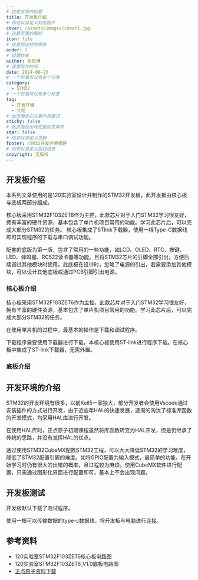 ```yaml
---
# 这是文章的标题
title: 开发板介绍
# 你可以自定义封面图片
cover: /assets/images/cover1.jpg
# 这是页面的图标
icon: file
# 这是侧边栏的顺序
order: 1
# 设置作者
author: 张凯博
# 设置写作时间
date: 2024-06-26
# 一个页面可以有多个分类
category:
  - STM32
# 一个页面可以有多个标签
tag:
  - 开发环境
  - 介绍
# 此页面会在文章列表置顶
sticky: false
# 此页面会出现在星标文章中
star: false
# 你可以自定义页脚
footer: STM32开发环境搭建
# 你可以自定义版权信息
copyright: 无版权
---
```


## 开发板介绍
本系列文章使用的是120实验室设计并制作的STM32开发板，此开发板由核心板与底板两部分组成。

核心板采用STM32F103ZET6作为主控，此款芯片对于入门STM32学习很友好，拥有丰富的硬件资源，基本包含了单片机项目常用的功能。学习此芯片后，可以完成大部分STM32的任务。
核心板集成了STlink下载器，使用一根Type-C数据线即可实现程序的下载与串口调试功能。

配套的底版为第一版，包含了常用的一些功能，如LCD、OLED、RTC、按键、LED、蜂鸣器、RC522读卡器等功能。且将STM32芯片的引脚全部引出，方便后续调试其他模块时使用。此底板在设计时，忽略了电源的引出，若需要添加其他模块，可以设计其他底板或通过PCB引脚引出电源。

### 核心板介绍
核心板采用STM32F103ZET6作为主控，此款芯片对于入门STM32学习很友好，拥有丰富的硬件资源，基本包含了单片机项目常用的功能。学习此芯片后，可以完成大部分STM32的任务。

在使用单片机的过程中，最基本的操作是下载和调试程序。

下载程序需要使用下载器进行下载，本核心板使用ST-link进行程序下载。在核心板中集成了ST-link下载器，无需外置。

### 底板介绍

## 开发环境的介绍
STM32的开发环境有很多，以前Keil5一家独大，部分开发者会使用Vscode通过安装插件的方式进行开发，由于近些年HAL的快速发展，逐渐的淘汰了标准库函数的开发模式，均采用HAL库进行开发。

在使用HAL库时，正点原子初期课程虽然将库函数转变为HAL开发，但是仍继承了传统的思路，并没有发挥HAL的优点。

通过使用STM32CubeMX配置STM32工程，可以大大降低STM32的学习难度，降低了STM32配置引脚的难度。如将GPIO配置为输入模式，最简单的功能，在开始学习时仍有很大的出错的概率，且过程较为麻烦。使用CubeMX软件进行配置，只需通过图形化界面进行配置即可，基本上不会出现问题。

## 开发板测试
开发板默认下载了测试程序。

使用一根可以传输数据的type-c数据线，将开发板与电脑进行连接。

## 参考资料
* 120实验室STM32F103ZET6核心板电路图
* 120实验室STM32F103ZET6_V1.0底板电路图
* [正点原子资料下载](http://47.111.11.73/docs/boards/stm32/zdyz_stm32f103_warshipV4.html)